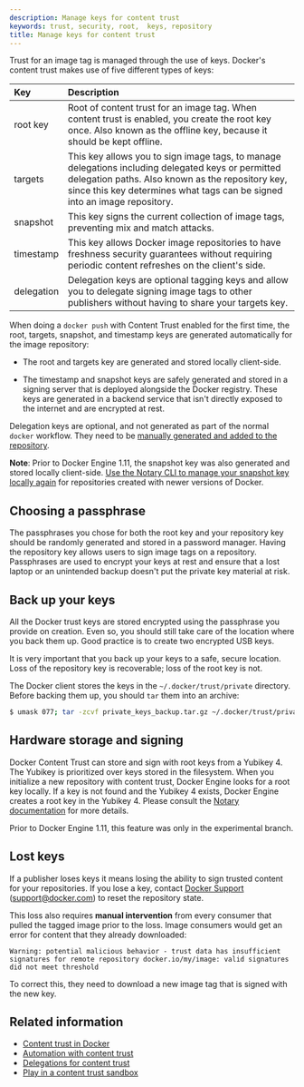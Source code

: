 ```yaml
---
description: Manage keys for content trust
keywords: trust, security, root,  keys, repository
title: Manage keys for content trust
---
```

Trust for an image tag is managed through the use of keys. Docker's content trust makes use of five different types of keys:

| Key        | Description                                                                                                                                                                                                                         |
|:---------- |:----------------------------------------------------------------------------------------------------------------------------------------------------------------------------------------------------------------------------------- |
| root key   | Root of content trust for an image tag. When content trust is enabled, you create the root key once. Also known as the offline key, because it should be kept offline.                                                              |
| targets    | This key allows you to sign image tags, to manage delegations including delegated keys or permitted delegation paths. Also known as the repository key, since this key determines what tags can be signed into an image repository. |
| snapshot   | This key signs the current collection of image tags, preventing mix and match attacks.                                                                                                                                              |
| timestamp  | This key allows Docker image repositories to have freshness security guarantees without requiring periodic content refreshes on the client's side.                                                                                  |
| delegation | Delegation keys are optional tagging keys and allow you to delegate signing image tags to other publishers without having to share your targets key.                                                                                |

When doing a `docker push` with Content Trust enabled for the first time, the root, targets, snapshot, and timestamp keys are generated automatically for the image repository:

* The root and targets key are generated and stored locally client-side.

* The timestamp and snapshot keys are safely generated and stored in a signing server that is deployed alongside the Docker registry. These keys are generated in a backend service that isn't directly exposed to the internet and are encrypted at rest.

Delegation keys are optional, and not generated as part of the normal `docker` workflow. They need to be [manually generated and added to the repository](trust_delegation.md#generating-delegation-keys).

**Note**: Prior to Docker Engine 1.11, the snapshot key was also generated and stored locally client-side. [Use the Notary CLI to manage your snapshot key locally again](/notary/advanced_usage.md#rotate-keys) for repositories created with newer versions of Docker.

## Choosing a passphrase

The passphrases you chose for both the root key and your repository key should be randomly generated and stored in a password manager. Having the repository key allows users to sign image tags on a repository. Passphrases are used to encrypt your keys at rest and ensure that a lost laptop or an unintended backup doesn't put the private key material at risk.

## Back up your keys

All the Docker trust keys are stored encrypted using the passphrase you provide on creation. Even so, you should still take care of the location where you back them up. Good practice is to create two encrypted USB keys.

It is very important that you back up your keys to a safe, secure location. Loss of the repository key is recoverable; loss of the root key is not.

The Docker client stores the keys in the `~/.docker/trust/private` directory. Before backing them up, you should `tar` them into an archive:

```bash
$ umask 077; tar -zcvf private_keys_backup.tar.gz ~/.docker/trust/private; umask 022
```

## Hardware storage and signing

Docker Content Trust can store and sign with root keys from a Yubikey 4. The Yubikey is prioritized over keys stored in the filesystem. When you initialize a new repository with content trust, Docker Engine looks for a root key locally. If a key is not found and the Yubikey 4 exists, Docker Engine creates a root key in the Yubikey 4. Please consult the [Notary documentation](/notary/advanced_usage.md#use-a-yubikey) for more details.

Prior to Docker Engine 1.11, this feature was only in the experimental branch.

## Lost keys

If a publisher loses keys it means losing the ability to sign trusted content for your repositories. If you lose a key, contact [Docker Support](https://support.docker.com) (support@docker.com) to reset the repository state.

This loss also requires **manual intervention** from every consumer that pulled the tagged image prior to the loss. Image consumers would get an error for content that they already downloaded:

    Warning: potential malicious behavior - trust data has insufficient signatures for remote repository docker.io/my/image: valid signatures did not meet threshold
    

To correct this, they need to download a new image tag that is signed with the new key.

## Related information

* [Content trust in Docker](content_trust.md)
* [Automation with content trust](trust_automation.md)
* [Delegations for content trust](trust_delegation.md)
* [Play in a content trust sandbox](trust_sandbox.md)
